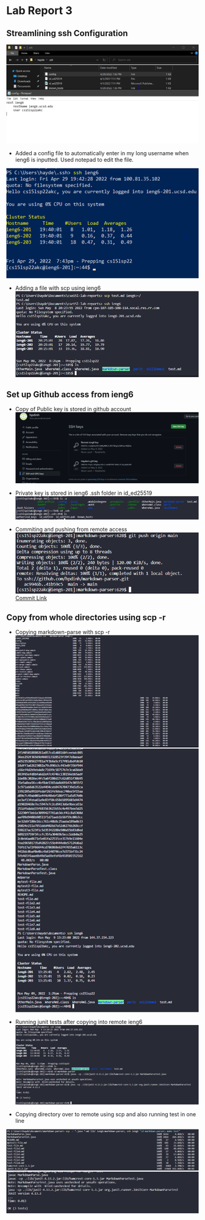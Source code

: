 # Lab Report 3

## Streamlining ssh Configuration

![Image](lab-report-3-ssh.PNG)
- Added a config file to automatically enter in my long username when ieng6 is inputted. Used notepad to edit the file.

![Image](lab5_part1.PNG)

- Adding a file with scp using ieng6
![Image](lab-report-3-scp.PNG)

## Set up Github access from ieng6

- Copy of Public key is stored in github account
![Image](lab-report-3-gitkeys.PNG)

- Private key is stored in ieng6 .ssh folder in id_ed25519
![Image](lab-report-3-privkey.PNG)

- Commiting and pushing from remote access
![Image](lab-report-3-remotepush.PNG)
[Commit Link](https://github.com/hpdinh/markdown-parser/commit/41b59c543439f222084752632798b25fffee7f7f)

## Copy from whole directories using scp -r

- Copying markdown-parse with scp -r
![Image](lab-report-3-scpr.PNG)
![Image](lab-report-3-scpr2.PNG)

- Running junit tests after copying into remote ieng6
![Image](lab-report-3-test.PNG)

- Copying directory over to remote using scp and also running test in one line

![Image](lab-report-3-oneline.PNG)
![Image](lab-report-3-testpassed.PNG)
